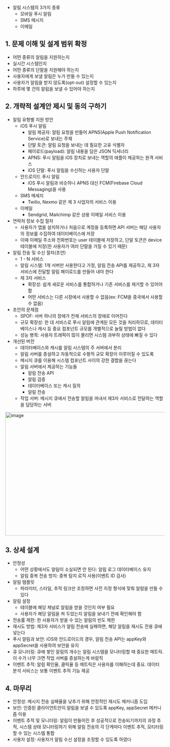 - 알림 시스템의 3가지 종류
  - 모바일 푸시 알림
  - SMS 메시지
  - 이메일

## 1. 문제 이해 및 설계 범위 확정
- 어떤 종류의 알림을 지원하는지
- 실시간 시스템인지
- 어떤 종류의 단말을 지원해야 하는지
- 사용자에게 보낼 알림은 누가 만들 수 있는지
- 사용자가 알림을 받지 않도록(opt-out) 설정할 수 있는지
- 하루에 몇 건의 알림을 보낼 수 있어야 하는지

## 2. 개략적 설계안 제시 및 동의 구하기
- 알림 유형별 지원 방안
  - iOS 푸시 알림
    - 알림 제공자: 알림 요청을 만들어 APNS(Apple Push Notification Service)로 보내는 주체
    - 단말 토큰: 알림 요청을 보내는 데 필요한 고유 식별자
    - 페이로드(payload): 알림 내용을 담은 JSON 딕셔너리
    - APNS: 푸시 알림을 iOS 장치로 보내는 역할의 애플이 제공하는 원격 서비스
    - iOS 단말: 푸시 알림을 수신하는 사용자 단말
  - 안드로이드 푸시 알림
    - iOS 푸시 알림과 비슷하나 APNS 대신 FCM(Firebase Cloud Messaging)을 사용
  - SMS 메세지
    - Twilio, Nexmo 같은 제 3 사업자의 서비스 이용
  - 이메일
    - Sendgrid, Mailchimp 같은 상용 이메일 서비스 이용
- 연락처 정보 수집 절차
  - 사용자가 앱을 설치하거나 처음으로 계정을 등록하면 API 서버는 해당 사용자의 정보를 수집하여 데이터베이스에 저장
  - 이때 이메일 주소와 전화번호는 user 테이블에 저장하고, 단말 토큰은 device 테이블에 저장(한 사용자가 여러 단말을 가질 수 있기 때문)
- 알림 전송 및 수신 절차(초안)
  - 1 - N 서비스
  - 알림 시스템: 1개 서버만 사용한다고 가정, 알림 전송 API를 제공하고, 제 3자 서비스에 전달할 알림 페이로드를 만들어 내야 한다
  - 제 3자 서비스
    - 확장성: 쉽게 새로운 서비스를 통합하거나 기존 서비스를 제거할 수 있어야 함
    - 어떤 서비스는 다른 시장에서 사용할 수 없음(ex: FCM을 중국에서 사용할 수 없음)
- 초안의 문제점
  - SPOF: 서버 하나의 장애가 전체 서비스의 장애로 이어진다
  - 규모 확장성: 한 대 서비스로 푸시 알림에 관계된 모든 것을 처리하므로, 데이터베이스나 캐시 등 중요 컴포넌트 규모를 개별적으로 늘릴 방법이 없다
  - 성능 병목: 사용자 트래픽이 많이 몰리면 시스템 과부하 상태에 빠질 수 있다
- 개선된 버전
  - 데이터베이스와 캐시를 알림 시스템의 주 서버에서 분리
   - 알림 서버를 증설하고 자동적으로 수평적 규모 확장이 이루어질 수 있도록
   - 메시지 큐를 이용해 시스템 컴포넌트 사이의 강한 결합을 끊는다
   - 알림 서버에서 제공하는 기능들
     - 알림 전송 API
     - 알림 검증
     - 데이터베이스 또는 캐시 질의
     - 알림 전송
   - 작업 서버: 메시지 큐에서 전송할 알림을 꺼내서 제3자 서비스로 전달하는 역할을 담당하는 서버

<img width="582" height="390" alt="image" src="https://github.com/user-attachments/assets/0ad2cd95-8020-4577-842b-89d3a33dcbac" />
   
## 3. 상세 설계
- 안정성
  - 어떤 상황에서도 알림이 소실되면 안 된다: 알림 로그 데이터베이스 유지
  - 알림 중복 전송 방지: 중복 탐지 로직 사용(이벤트 ID 검사)
- 알림 템플릿
  - 파라미터, 스타일, 추적 링크만 조정하면 사전 지정 형식에 맞춰 알람을 만들 수 있다
- 알림 설정
  - 테이블에 해당 채널로 알림을 받을 것인지 여부 필요
  - 사용자가 해당 알림을 켜 두었는지 알림을 보내기 전에 확인해야 함
- 전송률 제한: 한 사용자가 받을 수 있는 알림의 빈도 제한
- 재시도 방법: 제3자 서비스가 알림 전송에 실패하면, 해당 알림을 재시도 전용 큐에 넣는다
- 푸시 알림과 보안: iOS와 안드로이드의 경우, 알림 전송 API는 appKey와 appSecret을 사용하여 보안을 유지
- 큐 모니터링: 큐에 쌓인 알림의 개수는 알림 시스템을 모니터링할 때 중요한 메트릭. 이 수가 너무 크면 작업 서버를 증설하는게 바람직
- 이벤트 추적: 알림 확인율, 클릭율 등 메트릭은 사용자를 이해하는데 중요. 데이터 분석 서비스는 보통 이벤트 추적 기능 제공

## 4. 마무리
- 안정성: 메시지 전송 실패율을 낮추기 위해 안정적인 재시도 메커니즘 도입
- 보안: 인증된 클라이언트만이 알림을 보낼 수 있도록 appKey, appSecret 메커니즘 이용
- 이벤트 추적 및 모니터링: 알림이 만들어진 후 성공적으로 전송되기까지의 과정 추적, 시스템 상태 모니터링하기 위해 알림 전송의 각 단계마다 이벤트 추적, 모티터링할 수 있는 시스템 통합
- 사용자 설정: 사용자가 알림 수신 설정을 조정할 수 있도록 하였다

